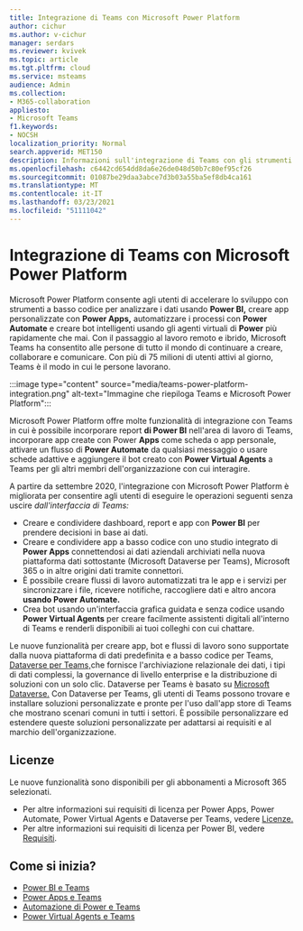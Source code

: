 ```yaml
---
title: Integrazione di Teams con Microsoft Power Platform
author: cichur
ms.author: v-cichur
manager: serdars
ms.reviewer: kvivek
ms.topic: article
ms.tgt.pltfrm: cloud
ms.service: msteams
audience: Admin
ms.collection:
- M365-collaboration
appliesto:
- Microsoft Teams
f1.keywords:
- NOCSH
localization_priority: Normal
search.appverid: MET150
description: Informazioni sull'integrazione di Teams con gli strumenti di Microsoft Power Platform, tra cui Power BI, le app Power, l'automazione di Power e gli agenti virtuali di Power.
ms.openlocfilehash: c6442cd654dd8da6e26de048d50b7c80ef95cf26
ms.sourcegitcommit: 01087be29daa3abce7d3b03a55ba5ef8db4ca161
ms.translationtype: MT
ms.contentlocale: it-IT
ms.lasthandoff: 03/23/2021
ms.locfileid: "51111042"
---
```

# <a name="teams-integration-with-microsoft-power-platform"></a>Integrazione di Teams con Microsoft Power Platform

Microsoft Power Platform consente agli utenti di accelerare lo sviluppo con strumenti a basso codice per analizzare i dati usando **Power BI,** creare app personalizzate con **Power Apps,** automatizzare i processi con **Power Automate** e creare bot intelligenti usando gli agenti virtuali di **Power** più rapidamente che mai. Con il passaggio al lavoro remoto e ibrido, Microsoft Teams ha consentito alle persone di tutto il mondo di continuare a creare, collaborare e comunicare. Con più di 75 milioni di utenti attivi al giorno, Teams è il modo in cui le persone lavorano.

:::image type="content" source="media/teams-power-platform-integration.png" alt-text="Immagine che riepiloga Teams e Microsoft Power Platform":::

Microsoft Power Platform offre molte funzionalità di integrazione con Teams in cui è possibile incorporare report **di Power BI** nell'area di lavoro di Teams, incorporare app create con Power **Apps** come scheda o app personale, attivare un flusso di **Power Automate** da qualsiasi messaggio o usare schede adattive e aggiungere il bot creato con **Power Virtual Agents** a Teams per gli altri membri dell'organizzazione con cui interagire.

A partire da settembre 2020, l'integrazione con Microsoft Power Platform è migliorata per consentire agli utenti di eseguire le operazioni seguenti senza uscire *dall'interfaccia di Teams:*

- Creare e condividere dashboard, report e app con **Power BI** per prendere decisioni in base ai dati.
- Creare e condividere app a basso codice con uno studio integrato di **Power Apps** connettendosi ai dati aziendali archiviati nella nuova piattaforma dati sottostante (Microsoft Dataverse per Teams), Microsoft 365 o in altre origini dati tramite connettori.
- È possibile creare flussi di lavoro automatizzati tra le app e i servizi per sincronizzare i file, ricevere notifiche, raccogliere dati e altro ancora **usando Power Automate.**
- Crea bot usando un'interfaccia grafica guidata e senza codice usando **Power Virtual Agents** per creare facilmente assistenti digitali all'interno di Teams e renderli disponibili ai tuoi colleghi con cui chattare.

Le nuove funzionalità per creare app, bot e flussi di lavoro sono supportate dalla nuova piattaforma di dati predefinita e a basso codice per Teams, [Dataverse per Teams,](/powerapps/teams/overview-data-platform)che fornisce l'archiviazione relazionale dei dati, i tipi di dati complessi, la governance di livello enterprise e la distribuzione di soluzioni con un solo clic. Dataverse per Teams è basato su [Microsoft Dataverse.](/powerapps/maker/common-data-service/data-platform-intro) Con Dataverse per Teams, gli utenti di Teams possono trovare e installare soluzioni personalizzate e pronte per l'uso dall'app store di Teams che mostrano scenari comuni in tutti i settori. È possibile personalizzare ed estendere queste soluzioni personalizzate per adattarsi ai requisiti e al marchio dell'organizzazione.

## <a name="licensing"></a>Licenze

Le nuove funzionalità sono disponibili per gli abbonamenti a Microsoft 365 selezionati.

- Per altre informazioni sui requisiti di licenza per Power Apps, Power Automate, Power Virtual Agents e Dataverse per Teams, vedere [Licenze.](/power-platform/admin/about-teams-environment)
- Per altre informazioni sui requisiti di licenza per Power BI, vedere [Requisiti](/power-bi/collaborate-share/service-collaborate-microsoft-teams).
 
## <a name="how-do-i-get-started"></a>Come si inizia?

- [Power BI e Teams](/power-bi/collaborate-share/service-collaborate-microsoft-teams)
- [Power Apps e Teams](/powerapps/teams/overview)
- [Automazione di Power e Teams](/power-automate/teams/overview)
- [Power Virtual Agents e Teams](/power-virtual-agents/teams/fundamentals-what-is-power-virtual-agents-teams)